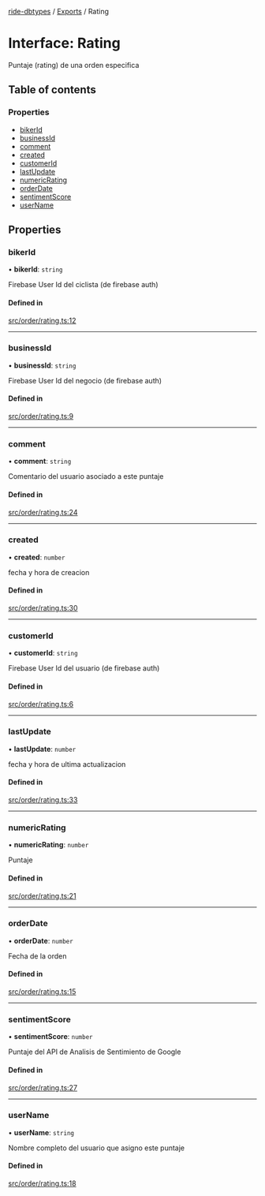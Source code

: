[ride-dbtypes](../README.md) / [Exports](../modules.md) / Rating

# Interface: Rating

Puntaje (rating) de una orden especifica

## Table of contents

### Properties

- [bikerId](Rating.md#bikerid)
- [businessId](Rating.md#businessid)
- [comment](Rating.md#comment)
- [created](Rating.md#created)
- [customerId](Rating.md#customerid)
- [lastUpdate](Rating.md#lastupdate)
- [numericRating](Rating.md#numericrating)
- [orderDate](Rating.md#orderdate)
- [sentimentScore](Rating.md#sentimentscore)
- [userName](Rating.md#username)

## Properties

### bikerId

• **bikerId**: `string`

Firebase User Id del ciclista (de firebase auth)

#### Defined in

[src/order/rating.ts:12](https://github.com/gatitolabs/ride-dbtypes/blob/ae9cef7/src/order/rating.ts#L12)

___

### businessId

• **businessId**: `string`

Firebase User Id del negocio (de firebase auth)

#### Defined in

[src/order/rating.ts:9](https://github.com/gatitolabs/ride-dbtypes/blob/ae9cef7/src/order/rating.ts#L9)

___

### comment

• **comment**: `string`

Comentario del usuario asociado a este puntaje

#### Defined in

[src/order/rating.ts:24](https://github.com/gatitolabs/ride-dbtypes/blob/ae9cef7/src/order/rating.ts#L24)

___

### created

• **created**: `number`

fecha y hora de creacion

#### Defined in

[src/order/rating.ts:30](https://github.com/gatitolabs/ride-dbtypes/blob/ae9cef7/src/order/rating.ts#L30)

___

### customerId

• **customerId**: `string`

Firebase User Id del usuario (de firebase auth)

#### Defined in

[src/order/rating.ts:6](https://github.com/gatitolabs/ride-dbtypes/blob/ae9cef7/src/order/rating.ts#L6)

___

### lastUpdate

• **lastUpdate**: `number`

fecha y hora de ultima actualizacion

#### Defined in

[src/order/rating.ts:33](https://github.com/gatitolabs/ride-dbtypes/blob/ae9cef7/src/order/rating.ts#L33)

___

### numericRating

• **numericRating**: `number`

Puntaje

#### Defined in

[src/order/rating.ts:21](https://github.com/gatitolabs/ride-dbtypes/blob/ae9cef7/src/order/rating.ts#L21)

___

### orderDate

• **orderDate**: `number`

Fecha de la orden

#### Defined in

[src/order/rating.ts:15](https://github.com/gatitolabs/ride-dbtypes/blob/ae9cef7/src/order/rating.ts#L15)

___

### sentimentScore

• **sentimentScore**: `number`

Puntaje del API de Analisis de Sentimiento de Google

#### Defined in

[src/order/rating.ts:27](https://github.com/gatitolabs/ride-dbtypes/blob/ae9cef7/src/order/rating.ts#L27)

___

### userName

• **userName**: `string`

Nombre completo del usuario que asigno este puntaje

#### Defined in

[src/order/rating.ts:18](https://github.com/gatitolabs/ride-dbtypes/blob/ae9cef7/src/order/rating.ts#L18)
